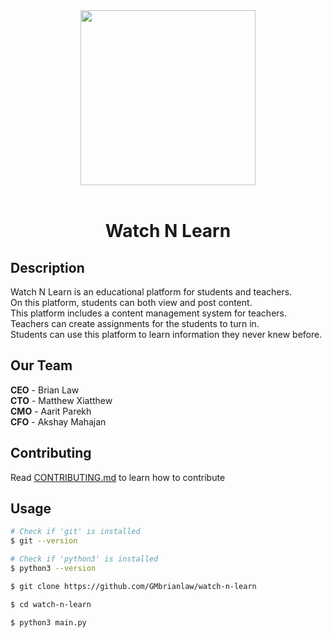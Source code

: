 <div align="center">
    <img
        src="https://raw.githubusercontent.com/GMbrianlaw/watch-n-learn/main/logo.png"
        width="280"
    >
</div>

<br>

<h1 align="center">Watch N Learn</h1>

<h2>Description</h2>

<p>
    Watch N Learn is an educational platform for students and teachers.
    <br>
    On this platform, students can both view and post content.
    <br>
    This platform includes a content management system for teachers.
    <br>
    Teachers can create assignments for the students to turn in.
    <br>
    Students can use this platform to learn information they never knew before.
</p>

<h2>Our Team</h2>

<p>
    <b>CEO</b>
    - Brian Law
    <br>
    <b>CTO</b>
    - Matthew Xiatthew
    <br>
    <b>CMO</b>
    - Aarit Parekh
    <br>
    <b>CFO</b>
    - Akshay Mahajan
    <br>
</p>

<h2>Contributing</h2>

<p>
    Read
    <a
        href="https://github.com/GMbrianlaw/watch-n-learn/blob/main/CONTRIBUTING.md"
    >CONTRIBUTING.md</a>
    to learn how to contribute
</p>

<h2>Usage</h2>

```sh
# Check if 'git' is installed
$ git --version

# Check if 'python3' is installed
$ python3 --version

$ git clone https://github.com/GMbrianlaw/watch-n-learn

$ cd watch-n-learn

$ python3 main.py
```
